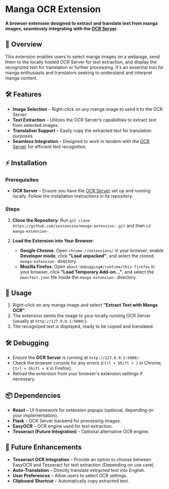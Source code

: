 # Manga OCR Extension

**A browser extension designed to extract and translate text from manga images, seamlessly integrating with the [OCR Server](https://github.com/sessuezine/ocr-server).**

## 🚀 Overview

This extension enables users to select manga images on a webpage, send them to the locally hosted OCR Server for text extraction, and display the recognized text for translation or further processing. It's an essential tool for manga enthusiasts and translators seeking to understand and interpret manga content.

## 🛠 Features

- **Image Selection** – Right-click on any manga image to send it to the OCR Server.
- **Text Extraction** – Utilizes the OCR Server’s capabilities to extract text from selected images.
- **Translation Support** – Easily copy the extracted text for translation purposes.
- **Seamless Integration** – Designed to work in tandem with the [OCR Server](https://github.com/sessuezine/ocr-server) for efficient text recognition.

## ⚡ Installation

### Prerequisites

- **OCR Server** – Ensure you have the [OCR Server](https://github.com/sessuezine/ocr-server) set up and running locally. Follow the installation instructions in its repository.

### Steps

1. **Clone the Repository**: Run `git clone https://github.com/sessuezine/manga-extension-.git` and then `cd manga-extension-`.

2. **Load the Extension into Your Browser**:

   - **Google Chrome**: Open `chrome://extensions/` in your browser, enable **Developer mode**, click **"Load unpacked"**, and select the cloned `manga-extension-` directory.
   - **Mozilla Firefox**: Open `about:debugging#/runtime/this-firefox` in your browser, click **"Load Temporary Add-on..."**, and select the `manifest.json` file inside the `manga-extension-` directory.

## 📡 Usage

1. Right-click on any manga image and select **"Extract Text with Manga OCR"**.
2. The extension sends the image to your locally running OCR Server (usually at `http://127.0.0.1:5000/`).
3. The recognized text is displayed, ready to be copied and translated.

## 🛠 Debugging

- Ensure the **OCR Server** is running at `http://127.0.0.1:5000/`.
- Check the browser console for any errors (`Ctrl + Shift + J` in Chrome, `Ctrl + Shift + K` in Firefox).
- Reload the extension from your browser's extension settings if necessary.

## 📦 Dependencies

- **React** – UI framework for extension popups (optional, depending on your implementation).
- **Flask** – OCR Server backend for processing images.
- **EasyOCR** – OCR engine used for text extraction.
- **Tesseract (Future Integration)** – Optional alternative OCR engine.

## 🔮 Future Enhancements

- **Tesseract OCR Integration** – Provide an option to choose between EasyOCR and Tesseract for text extraction (Depending on use care).
- **Auto-Translation** – Directly translate extracted text into English.
- **User Preferences** – Allow users to select OCR settings.
- **Clipboard Shortcut** – Automatically copy extracted text.
